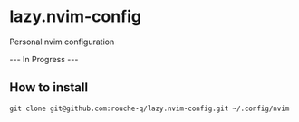 # lazy.nvim-config
Personal nvim configuration

--- In Progress ---

## How to install

```
git clone git@github.com:rouche-q/lazy.nvim-config.git ~/.config/nvim
```
